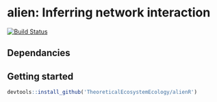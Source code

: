 # alien: Inferring network interaction

[![Build Status](https://travis-ci.org/TheoreticalEcosystemEcology/alienR.svg?branch=master)](https://travis-ci.org/TheoreticalEcosystemEcology/alienR)

## Dependancies

## Getting started

```r
devtools::install_github('TheoreticalEcosystemEcology/alienR')
```
